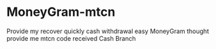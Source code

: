# MoneyGram-mtcn
Provide my recover quickly cash withdrawal easy MoneyGram thought provide me mtcn code received Cash Branch 
